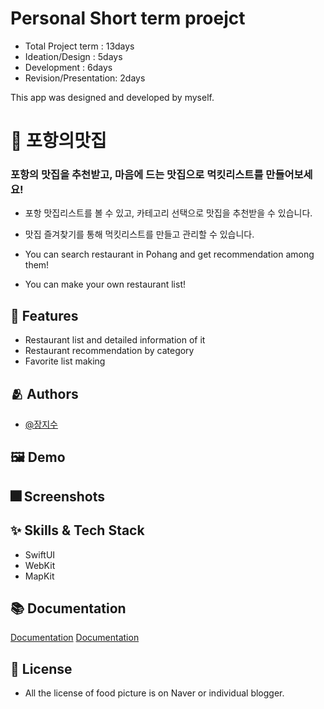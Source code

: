 # Personal Short term proejct 

- Total Project term : 13days
- Ideation/Design : 5days
- Development : 6days
- Revision/Presentation: 2days

This app was designed and developed by myself.

# :iphone: 포항의맛집
### 포항의 맛집을 추천받고, 마음에 드는 맛집으로 먹킷리스트를 만들어보세요!

- 포항 맛집리스트를 볼 수 있고, 카테고리 선택으로 맛집을 추천받을 수 있습니다.
- 맛집 즐겨찾기를 통해 먹킷리스트를 만들고 관리할 수 있습니다.

- You can search restaurant in Pohang and get recommendation among them!
- You can make your own restaurant list!


## :pushpin: Features

- Restaurant list and detailed information of it
- Restaurant recommendation by category 
- Favorite list making


## :people_hugging: Authors

- [@장지수](https://github.com/Rookie0031/)

## :framed_picture: Demo




## :fireworks: Screenshots



## :sparkles: Skills & Tech Stack
- SwiftUI
- WebKit
- MapKit

## :books: Documentation

[Documentation](https://github.com/MMMIIIN/Gominsee)
[Documentation](https://github.com/MMMIIIN/wwdc2022)
 


## :lock_with_ink_pen: License
- All the license of food picture is on Naver or individual blogger.

